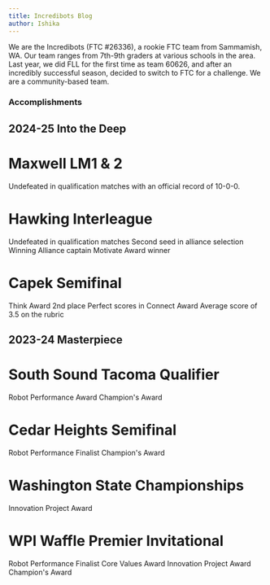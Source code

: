 ```yaml
---
title: Incredibots Blog
author: Ishika
---
```


We are the Incredibots (FTC #26336), a rookie FTC team from Sammamish, WA. Our team ranges from 7th-9th graders at various schools in the area. Last year, we did FLL for the first time as team 60626, and after an incredibly successful season, decided to switch to FTC for a challenge. We are a community-based team.


### Accomplishments

## 2024-25 Into the Deep

# Maxwell LM1 & 2
Undefeated in qualification matches with an official record of 10-0-0.

# Hawking Interleague
Undefeated in qualification matches
Second seed in alliance selection
Winning Alliance captain
Motivate Award winner

# Capek Semifinal
Think Award 2nd place
Perfect scores in Connect Award
Average score of 3.5 on the rubric


## 2023-24 Masterpiece

# South Sound Tacoma Qualifier
Robot Performance Award
Champion's Award

# Cedar Heights Semifinal
Robot Performance Finalist
Champion's Award

# Washington State Championships
Innovation Project Award

# WPI Waffle Premier Invitational
Robot Performance Finalist
Core Values Award
Innovation Project Award
Champion's Award
